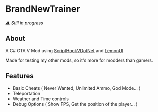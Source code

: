 # BrandNewTrainer
*:warning: Still in progress*

## About

A C# GTA V Mod using [ScriptHookVDotNet](https://github.com/crosire/scripthookvdotnet) and [LemonUI](https://github.com/LemonUIbyLemon/LemonUI)

Made for testing my other mods, so it's more for modders than gamers.

## Features
- Basic Cheats ( Never Wanted, Unlimited Ammo, God Mode... )
- Teleportation
- Weather and Time controls
- Debug Options ( Show FPS, Get the position of the player... )

